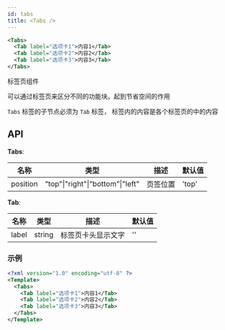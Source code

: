 ```yaml
---
id: tabs
title: <Tabs />
---
```


```xml
<Tabs>
  <Tab label="选项卡1">内容1</Tab>
  <Tab label="选项卡2">内容2</Tab>
  <Tab label="选项卡3">内容3</Tab>
</Tabs>
```

标签页组件

可以通过标签页来区分不同的功能块。起到节省空间的作用

`Tabs` 标签的子节点必须为 `Tab` 标签， 标签内的内容是各个标签页的中的内容

## API

**Tabs**:

| 名称     | 类型                             | 描述     | 默认值 |
| -------- | -------------------------------- | -------- | ------ |
| position | "top"\|"right"\|"bottom"\|"left" | 页签位置 | 'top'  |

**Tab**:

| 名称  | 类型   | 描述               | 默认值 |
| ----- | ------ | ------------------ | ------ |
| label | string | 标签页卡头显示文字 | ''     |

### 示例

```xml layoutTemplate
<?xml version="1.0" encoding="utf-8" ?>
<Template>
  <Tabs>
    <Tab label="选项卡1">内容1</Tab>
    <Tab label="选项卡2">内容2</Tab>
    <Tab label="选项卡3">内容3</Tab>
  </Tabs>
</Template>
```
